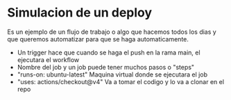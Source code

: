 # Simulacion de un deploy

Es un ejemplo de un flujo de trabajo o algo que hacemos todos los dias
y que queremos automatizar para que se haga automaticamente.


- Un trigger hace que cuando se haga el push en la rama main, el ejecutara el workflow
- Nombre del job y un job puede tener muchos pasos o "steps"
- "runs-on: ubuntu-latest" Maquina virtual donde se ejecutara el job
- "uses: actions/checkout@v4" Va a tomar el codigo y lo va a clonar en el repo